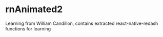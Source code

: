 # rnAnimated2
Learning from William Candillon, contains extracted react-native-redash functions for learning
